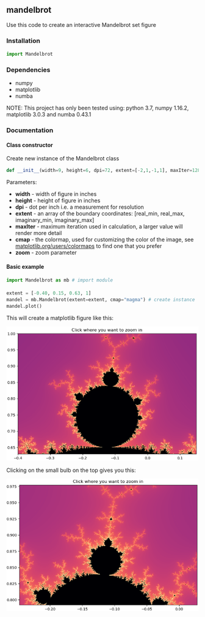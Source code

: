 ## mandelbrot

Use this code to create an interactive Mandelbrot set figure

### Installation

```python
import Mandelbrot
```

### Dependencies
- numpy
- matplotlib
- numba

NOTE: This project has only been tested using: python 3.7, numpy 1.16.2, matplotlib 3.0.3 and numba 0.43.1

### Documentation

#### Class constructor
Create new instance of the Mandelbrot class
```python
def __init__(width=9, height=6, dpi=72, extent=[-2,1,-1,1], maxIter=128, cmap="cubehelix", zoom=2):
```
Parameters:
 - **width** - width of figure in inches
 - **height** - height of figure in inches
 - **dpi** - dot per inch i.e. a measurement for resolution
 - **extent** - an array of the boundary coordinates: [real_min, real_max, imaginary_min, imaginary_max]
 - **maxIter** - maximum iteration used in calculation, a larger value will render more detail
 - **cmap** - the colormap, used for customizing the color of the image, see [matplotlib.org/users/colormaps](https://matplotlib.org/users/colormaps.html) to find one that you prefer
- **zoom** - zoom parameter

#### Basic example

```python
import Mandelbrot as mb # import module

extent = [-0.40, 0.15, 0.63, 1]
mandel = mb.Mandelbrot(extent=extent, cmap="magma") # create instance
mandel.plot()
```
This will create a matplotlib figure like this:  

![image1](images/image1.png)  

Clicking on the small bulb on the top gives you this:  

![image2](images/image2.png)  
